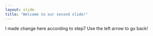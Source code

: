 ```yaml
---
layout: slide
title: "Welcome to our second slide!"
---
```

I made change here according to step7
Use the left arrow to go back!
